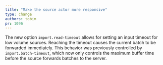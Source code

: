 ```yaml
---
title: "Make the source actor more responsive"
type: change
authors: tobim
pr: 1096
---
```


The new option `import.read-timeout` allows for setting an input timeout for low
volume sources. Reaching the timeout causes the current batch to be forwarded
immediately. This behavior was previously controlled by `import.batch-timeout`,
which now only controls the maximum buffer time before the source forwards
batches to the server.
